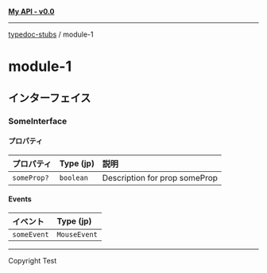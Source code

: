 [**My API - v0.0**](README.md)

***

[typedoc-stubs](README.md) / module-1

# module-1

## インターフェイス

### SomeInterface

#### プロパティ

| プロパティ | Type (jp) | 説明 |
| :------ | :------ | :------ |
| `someProp?` | `boolean` | Description for prop someProp |

#### Events

| イベント | Type (jp) |
| :------ | :------ |
| `someEvent` | `MouseEvent` |

***

Copyright Test
